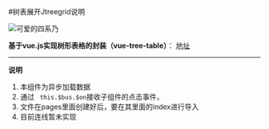 #树表展开Jtreegrid说明

![可爱的四系乃](https://p1.ssl.qhmsg.com/t0167955e5f22953246.jpg)

**基于vue.js实现树形表格的封装（vue-tree-table）**： [地址](https://github.com/sijinglei/vue-tree-table) 
 
----------
  **说明** 
   1. 本组件为异步加载数据
   2. 通过 ` this.$bus.$on`接收子组件的点击事件，
   3. 文件在pages里面创建好后，要在其里面的index进行导入
   4. 目前连线暂未实现
   
   
  
